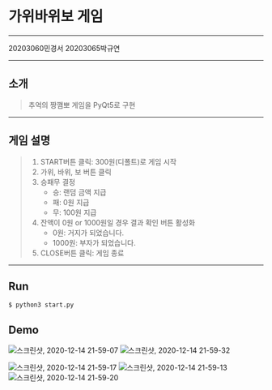 # 가위바위보 게임
----------------

20203060민경서 20203065박규연

---------------
## 소개
> 추억의 짱깸뽀 게임을 PyQt5로 구현
---------------
## 게임 설명
> 1. START버튼 클릭: 300원(디폴트)로 게임 시작
> 2. 가위, 바위, 보 버튼 클릭
> 3. 승패무 결정
>    * 승: 랜덤 금액 지급
>    * 패: 0원 지급
>    * 무: 100원 지급
> 4. 잔액이 0원 or 1000원일 경우 결과 확인 버튼 활성화
>    * 0원: 거지가 되었습니다.
>    * 1000원: 부자가 되었습니다.
> 5. CLOSE버튼 클릭: 게임 종료

***
## Run

```
$ python3 start.py
```

## Demo
![스크린샷, 2020-12-14 21-59-07](https://user-images.githubusercontent.com/66217855/203297526-9b8581bb-3873-46b8-bf51-7233a9eb7eb2.png)
![스크린샷, 2020-12-14 21-59-32](https://user-images.githubusercontent.com/66217855/203297798-b5a607fa-f4b3-4cf2-af81-b0b953176c7e.png)  

![스크린샷, 2020-12-14 21-59-17](https://user-images.githubusercontent.com/66217855/203297640-743115e6-75ad-4ae5-85fd-7fc460984704.png)
![스크린샷, 2020-12-14 21-59-13](https://user-images.githubusercontent.com/66217855/203297766-11f42d02-70e8-432b-b712-7d9fc28c1578.png)
![스크린샷, 2020-12-14 21-59-20](https://user-images.githubusercontent.com/66217855/203297783-0c05a015-04a9-4113-b07c-a40da04f9c26.png)
